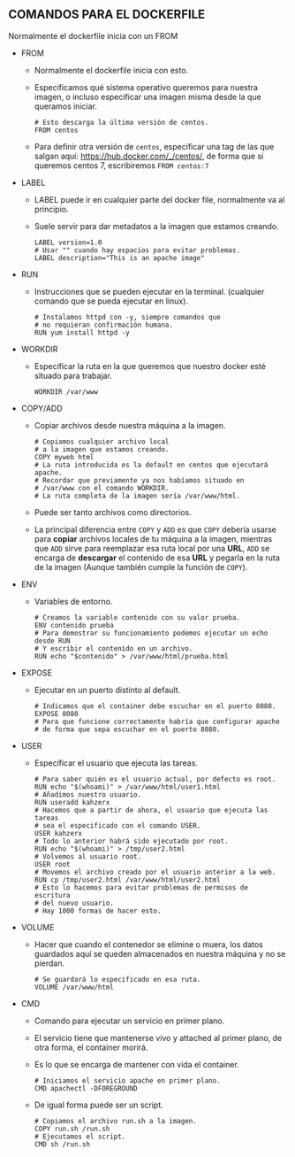 ## COMANDOS PARA EL DOCKERFILE

Normalmente el dockerfile inicia con un FROM

- FROM
    - Normalmente el dockerfile inicia con esto.
    - Especificamos qué sistema operativo queremos para nuestra imagen, o incluso especificar una imagen misma desde la que queramos iniciar.

        ```docker
        # Esto descarga la última versión de centos.
        FROM centos
        ```
    - Para definir otra versión de `centos`, especificar una tag de las que salgan aquí: https://hub.docker.com/_/centos/, de forma que si queremos centos 7, escribiremos `FROM centos:7`

- LABEL
    - LABEL puede ir en cualquier parte del docker file, normalmente va al principio.
    - Suele servir para dar metadatos a la imagen que estamos creando.

        ```docker
        LABEL version=1.0
        # Usar "" cuando hay espacios para evitar problemas.
        LABEL description="This is an apache image"
        ```

- RUN
    - Instrucciones que se pueden ejecutar en la terminal. (cualquier comando que se pueda ejecutar en linux).

        ```docker
        # Instalamos httpd con -y, siempre comandos que
        # no requieran confirmación humana.
        RUN yum install httpd -y
        ```

- WORKDIR
    - Especificar la ruta en la que queremos que nuestro docker esté situado para trabajar.
    
        ```docker
        WORKDIR /var/www
        ```

- COPY/ADD
    - Copiar archivos desde nuestra máquina a la imagen.

        ```docker
        # Copiamos cualquier archivo local
        # a la imagen que estamos creando.
        COPY myweb html
        # La ruta introducida es la default en centos que ejecutará apache.
        # Recordar que previamente ya nos habíamos situado en
        # /var/www con el comando WORKDIR.
        # La ruta completa de la imagen sería /var/www/html.
        ```
    - Puede ser tanto archivos como directorios.
    - La principal diferencia entre `COPY` y `ADD` es que `COPY` debería usarse para **copiar** archivos locales de tu máquina a la imagen, mientras que `ADD` sirve para reemplazar esa ruta local por una **URL**, `ADD` se encarga de **descargar** el contenido de esa **URL** y pegarla en la ruta de la imagen (Aunque también cumple la función de `COPY`).

- ENV
    - Variables de entorno.

        ```docker
        # Creamos la variable contenido con su valor prueba.
        ENV contenido prueba
        # Para demostrar su funcionamiento podemos ejecutar un echo desde RUN
        # Y escribir el contenido en un archivo.
        RUN echo "$contenido" > /var/www/html/prueba.html
        ```

- EXPOSE
    - Ejecutar en un puerto distinto al default.
        
        ```docker
        # Indicamos que el container debe escuchar en el puerto 8080.
        EXPOSE 8080
        # Para que funcione correctamente habría que configurar apache
        # de forma que sepa escuchar en el puerto 8080.
        ```

- USER
    - Especificar el usuario que ejecuta las tareas.

        ```docker
        # Para saber quién es el usuario actual, por defecto es root.
        RUN echo "$(whoami)" > /var/www/html/user1.html
        # Añadimos nuestro usuario.
        RUN useradd kahzerx
        # Hacemos que a partir de ahora, el usuario que ejecuta las tareas
        # sea el especificado con el comando USER.
        USER kahzerx
        # Todo lo anterior habrá sido ejecutado por root.
        RUN echo "$(whoami)" > /tmp/user2.html
        # Volvemos al usuario root.
        USER root
        # Movemos el archivo creado por el usuario anterior a la web.
        RUN cp /tmp/user2.html /var/www/html/user2.html
        # Esto lo hacemos para evitar problemas de permisos de escritura
        # del nuevo usuario.
        # Hay 1000 formas de hacer esto.
        ```

- VOLUME
    - Hacer que cuando el contenedor se elimine o muera, los datos guardados aquí se queden almacenados en nuestra máquina y no se pierdan.

        ```docker
        # Se guardará lo especificado en esa ruta.
        VOLUME /var/www/html
        ```

- CMD
    - Comando para ejecutar un servicio en primer plano.
    - El servicio tiene que mantenerse vivo y attached al primer plano, de otra forma, el container morirá.
    - Es lo que se encarga de mantener con vida el container.

        ```docker
        # Iniciamos el servicio apache en primer plano.
        CMD apachectl -DFOREGROUND
        ```
    - De igual forma puede ser un script.

        ```docker
        # Copiamos el archivo run.sh a la imagen.
        COPY run.sh /run.sh
        # Ejecutamos el script.
        CMD sh /run.sh
        ```
